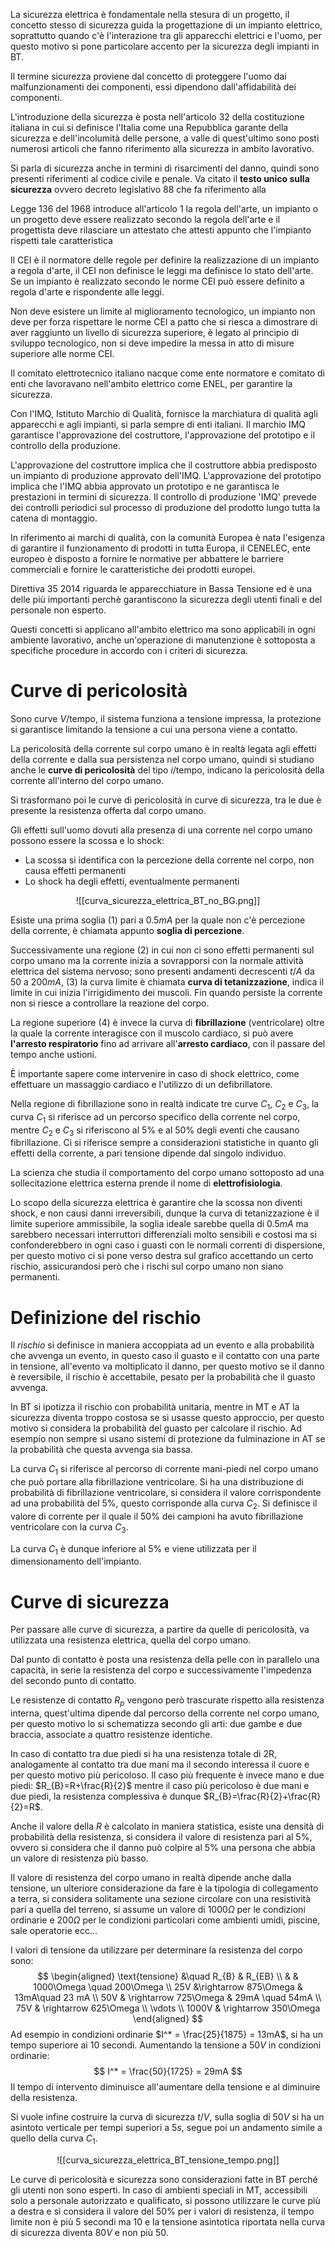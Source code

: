 La sicurezza elettrica è fondamentale nella stesura di un progetto, il concetto stesso di sicurezza guida la progettazione di un impianto elettrico, soprattutto quando c'è l'interazione tra gli apparecchi elettrici e l'uomo, per questo motivo si pone particolare accento per la sicurezza degli impianti in BT.

Il termine sicurezza proviene dal concetto di proteggere l'uomo dai malfunzionamenti dei componenti, essi dipendono dall'affidabilità dei componenti.

L'introduzione della sicurezza è posta nell'articolo 32 della costituzione italiana in cui si definisce l'Italia come una Repubblica garante della sicurezza e dell'incolumità delle persone, a valle di quest'ultimo sono posti numerosi articoli che fanno riferimento alla sicurezza in ambito lavorativo.

Si parla di sicurezza anche in termini di risarcimenti del danno, quindi sono presenti riferimenti al codice civile e penale.
Va citato il **testo unico sulla sicurezza** ovvero decreto legislativo 88 che fa riferimento alla

Legge 136 del 1968 introduce all'articolo 1 la regola dell'arte, un impianto o un progetto deve essere realizzato secondo la regola dell'arte e il progettista deve rilasciare un attestato che attesti appunto che l'impianto rispetti tale caratteristica

Il CEI è il normatore delle regole per definire la realizzazione di un impianto a regola d'arte, il CEI non definisce le leggi ma definisce lo stato dell'arte.
Se un impianto è realizzato secondo le norme CEI può essere definito a regola d'arte e rispondente alle leggi.

Non deve esistere un limite al miglioramento tecnologico, un impianto non deve per forza rispettare le norme CEI a patto che si riesca a dimostrare di aver raggiunto un livello di sicurezza superiore, è legato al principio di sviluppo tecnologico, non si deve impedire la messa in atto di misure superiore alle norme CEI.

Il comitato elettrotecnico italiano nacque come ente normatore e comitato di enti che lavoravano nell'ambito elettrico come ENEL, per garantire la sicurezza.

Con l'IMQ, Istituto Marchio di Qualità, fornisce la marchiatura di qualità agli apparecchi e agli impianti, si parla sempre di enti italiani.
Il marchio IMQ garantisce l'approvazione del costruttore, l'approvazione del prototipo e il controllo della produzione.

L'approvazione del costruttore implica che il costruttore abbia predisposto un impianto di  produzione approvato dell'IMQ.
L'approvazione del prototipo implica che l'IMQ abbia approvato un prototipo e ne garantisca le prestazioni in termini di sicurezza.
Il controllo di produzione 'IMQ' prevede dei controlli periodici sul processo di produzione del prodotto lungo tutta la catena di montaggio.

In riferimento ai marchi di qualità, con la comunità Europea è nata l'esigenza di garantire il funzionamento di prodotti in tutta Europa, il CENELEC, ente europeo è disposto a fornire le normative per abbattere le barriere commerciali e fornire le caratteristiche dei prodotti europei.

Direttiva 35 2014 riguarda le apparecchiature in Bassa Tensione ed è una delle più importanti perchè garantiscono la sicurezza degli utenti finali e del personale non esperto.

Questi concetti si applicano all'ambito elettrico ma sono applicabili in ogni ambiente lavorativo, anche un'operazione di manutenzione è sottoposta a specifiche procedure in accordo con i criteri di sicurezza.

# Curve di pericolosità
Sono curve $V/\text{tempo}$, il sistema funziona a  tensione impressa, la protezione si garantisce limitando la tensione a cui una persona viene a contatto.

La pericolosità della corrente sul corpo umano è in realtà legata agli effetti della corrente e dalla sua persistenza nel corpo umano, quindi si studiano anche le **curve di pericolosità** del tipo $i/\text{tempo}$, indicano la pericolosità della corrente all'interno del corpo umano.

Si trasformano poi le curve di pericolosità in curve di sicurezza, tra le due è presente la resistenza offerta dal corpo umano.

Gli effetti sull'uomo dovuti alla presenza di una corrente nel corpo umano possono essere la scossa e lo shock:
- La scossa si identifica con la percezione della corrente nel corpo, non causa effetti permanenti
- Lo shock ha degli effetti, eventualmente permanenti
<center>

![[curva_sicurezza_elettrica_BT_no_BG.png]]

</center>

Esiste una prima soglia (1) pari a $0.5mA$ per la quale non c'è percezione della corrente, è chiamata appunto **soglia di percezione**. 

Successivamente una regione (2) in cui non ci sono effetti permanenti sul corpo umano ma la corrente inizia a sovrapporsi con la normale attività elettrica del sistema nervoso; sono presenti  andamenti decrescenti $t/A$ da 50 a 200$mA$, (3) la curva limite è chiamata **curva di tetanizzazione**, indica il limite in cui inizia l'irrigidimento dei muscoli. Fin quando persiste la corrente non si riesce a controllare la reazione del corpo.

La regione superiore (4) è invece la curva di **fibrillazione** (ventricolare) oltre la quale la corrente interagisce con il muscolo cardiaco, si può avere **l'arresto respiratorio** fino ad arrivare all'**arresto cardiaco**, con il passare del tempo anche ustioni.

È importante sapere come intervenire in caso di shock elettrico, come effettuare un massaggio cardiaco e l'utilizzo di un defibrillatore.

Nella regione di fibrillazione sono in realtà indicate tre curve $C_1$, $C_2$ e $C_3$, la curva $C_1$ si riferisce ad un percorso specifico della corrente nel corpo, mentre $C_2$ e $C_3$ si riferiscono al 5% e al 50% degli eventi che causano fibrillazione. Ci si riferisce sempre a considerazioni statistiche in quanto gli effetti della corrente, a pari tensione dipende dal singolo individuo.

La scienza che studia il comportamento del corpo umano sottoposto ad una sollecitazione elettrica esterna prende il nome di **elettrofisiologia**.

Lo scopo della sicurezza elettrica è garantire che la scossa non diventi shock, e non causi danni irreversibili, dunque la curva di tetanizzazione è il limite superiore ammissibile, la soglia ideale sarebbe quella di $0.5mA$ ma sarebbero necessari interruttori differenziali molto sensibili e costosi ma si confonderebbero in ogni caso i guasti con le normali correnti di dispersione, per questo motivo ci si pone verso destra sul grafico accettando un certo rischio, assicurandosi però che i rischi sul corpo umano non siano permanenti.

# Definizione del rischio
Il *rischio* si definisce in maniera accoppiata ad un evento e alla probabilità che avvenga un evento, in questo caso il guasto e il contatto con una parte in tensione, all'evento va moltiplicato il danno, per questo motivo se il danno è reversibile, il rischio è accettabile, pesato per la probabilità che il guasto avvenga.

In BT si ipotizza il rischio con probabilità unitaria, mentre in MT e AT la sicurezza diventa troppo costosa se si usasse questo approccio, per questo motivo si considera la probabilità del guasto per calcolare il rischio.
Ad esempio non sempre si usano sistemi di protezione da fulminazione in AT se la probabilità che questa avvenga sia bassa.

La curva $C_1$ si riferisce al percorso di corrente mani-piedi nel corpo umano che può portare alla fibrillazione ventricolare.
Si ha una distribuzione di probabilità di fibrillazione ventricolare, si considera il valore corrispondente ad una probabilità del 5%, questo corrisponde alla curva $C_2$.
Si definisce il valore di corrente per il quale il 50% dei campioni ha avuto fibrillazione ventricolare con la curva $C_3$.

La curva $C_1$ è dunque inferiore al 5% e viene utilizzata per il dimensionamento dell'impianto.

# Curve di sicurezza
Per passare alle curve di sicurezza, a partire da quelle di pericolosità, va utilizzata una resistenza elettrica, quella del corpo umano.

Dal punto di contatto è posta una resistenza della pelle con in parallelo una capacità, in serie la resistenza del corpo e successivamente l'impedenza del secondo punto di contatto.

Le resistenze di contatto $R_p$ vengono però trascurate rispetto alla resistenza interna, quest'ultima dipende dal percorso della corrente nel corpo umano, per questo motivo lo si schematizza secondo gli arti: due gambe e due braccia, associate a quattro resistenze identiche.

In caso di contatto tra due piedi si ha una resistenza totale di 2R, analogamente al contatto tra due mani ma il secondo interessa il cuore e per questo motivo più pericoloso.
Il caso più frequente è invece mano e due piedi: $R_{B}=R+\frac{R}{2}$ mentre il caso più pericoloso è due mani e due piedi, la resistenza complessiva è dunque $R_{B}=\frac{R}{2}+\frac{R}{2}=R$.

Anche il valore della $R$ è calcolato in maniera statistica, esiste una densità di probabilità della resistenza, si considera il valore di resistenza pari al 5%, ovvero si considera che il danno può colpire al 5% una persona che abbia un valore di resistenza più basso.

Il valore di resistenza del corpo umano in realtà dipende anche dalla tensione, un ulteriore considerazione da fare è la tipologia di collegamento a terra, si considera solitamente una sezione circolare con una resistività pari a quella del terreno, si assume un valore di $1000\Omega$ per le condizioni ordinarie e $200\Omega$ per le condizioni particolari come ambienti umidi, piscine, sale operatorie ecc...

I valori di tensione da utilizzare per determinare la resistenza del corpo sono:
$$
\begin{aligned}
\text{tensione} &\quad R_{B} & R_{EB} \\
& & 1000\Omega \quad 200\Omega \\
25V &\rightarrow 875\Omega & 13mA\quad  23 mA \\
50V & \rightarrow 725\Omega & 29mA \quad 54mA \\
75V & \rightarrow 625\Omega \\
\vdots \\
1000V & \rightarrow 350\Omega
\end{aligned}
$$
Ad esempio in condizioni ordinarie $I^* = \frac{25}{1875} = 13mA$, si ha un tempo superiore ai 10 secondi.
Aumentando la tensione a $50V$ in condizioni ordinarie:
$$
I^* = \frac{50}{1725} = 29mA
$$
Il tempo di intervento diminuisce all'aumentare della tensione e al diminuire della resistenza.

Si vuole infine costruire la curva di sicurezza $t/V$, sulla soglia di $50V$ si ha un asintoto verticale per tempi superiori a $5s$, segue poi un andamento simile a quello della curva $C_1$.

<center>

![[curva_sicurezza_elettrica_BT_tensione_tempo.png]]

</center>

Le curve di pericolosità e sicurezza sono considerazioni fatte in BT perché gli utenti non sono esperti.
In caso di ambienti speciali in MT, accessibili solo a personale autorizzato e qualificato, si possono utilizzare le curve più a destra e si considera il valore del 50% per i valori di resistenza, il tempo limite non è più 5 secondi ma 10 e la tensione asintotica riportata nella curva di sicurezza diventa $80V$ e non più $50$.
